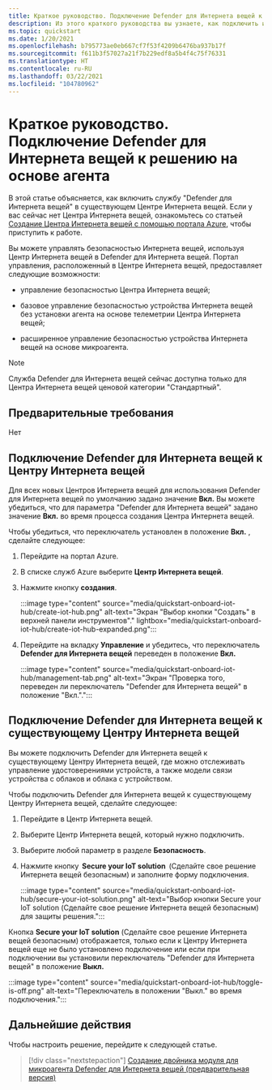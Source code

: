 ```yaml
---
title: Краткое руководство. Подключение Defender для Интернета вещей к решению на основе агента
description: Из этого краткого руководства вы узнаете, как подключить и включить службу безопасности Defender для Интернета вещей в Центре Интернета вещей Azure.
ms.topic: quickstart
ms.date: 1/20/2021
ms.openlocfilehash: b795773ae0eb667cf7f53f4209b6476ba937b17f
ms.sourcegitcommit: f611b3f57027a21f7b229edf8a5b4f4c75f76331
ms.translationtype: HT
ms.contentlocale: ru-RU
ms.lasthandoff: 03/22/2021
ms.locfileid: "104780962"
---
```

# <a name="quickstart-onboard-defender-for-iot-to-an-agent-based-solution"></a>Краткое руководство. Подключение Defender для Интернета вещей к решению на основе агента

В этой статье объясняется, как включить службу "Defender для Интернета вещей" в существующем Центре Интернета вещей. Если у вас сейчас нет Центра Интернета вещей, ознакомьтесь со статьей [Создание Центра Интернета вещей с помощью портала Azure](../iot-hub/iot-hub-create-through-portal.md), чтобы приступить к работе.

Вы можете управлять безопасностью Интернета вещей, используя Центр Интернета вещей в Defender для Интернета вещей. Портал управления, расположенный в Центре Интернета вещей, предоставляет следующие возможности: 

- управление безопасностью Центра Интернета вещей;

- базовое управление безопасностью устройства Интернета вещей без установки агента на основе телеметрии Центра Интернета вещей; 

- расширенное управление безопасностью устройства Интернета вещей на основе микроагента.

> [!NOTE]
> Служба Defender для Интернета вещей сейчас доступна только для Центра Интернета вещей ценовой категории "Стандартный".

## <a name="prerequisites"></a>Предварительные требования

Нет

## <a name="onboard-defender-for-iot-to-an-iot-hub"></a>Подключение Defender для Интернета вещей к Центру Интернета вещей

Для всех новых Центров Интернета вещей для использования Defender для Интернета вещей по умолчанию задано значение **Вкл.** Вы можете убедиться, что для параметра "Defender для Интернета вещей" задано значение **Вкл.** во время процесса создания Центра Интернета вещей.

Чтобы убедиться, что переключатель установлен в положение **Вкл.** , сделайте следующее:

1. Перейдите на портал Azure.

1. В списке служб Azure выберите **Центр Интернета вещей**.

1. Нажмите кнопку **создания**.

    :::image type="content" source="media/quickstart-onboard-iot-hub/create-iot-hub.png" alt-text="Экран &quot;Выбор кнопки &quot;Создать&quot; в верхней панели инструментов&quot;." lightbox="media/quickstart-onboard-iot-hub/create-iot-hub-expanded.png":::

1. Перейдите на вкладку **Управление** и убедитесь, что переключатель **Defender для Интернета вещей** переведен в положение **Вкл.**

    :::image type="content" source="media/quickstart-onboard-iot-hub/management-tab.png" alt-text="Экран &quot;Проверка того, переведен ли переключатель &quot;Defender для Интернета вещей&quot; в положение &quot;Вкл.&quot;.":::

## <a name="onboard-defender-for-iot-to-an-existing-iot-hub"></a>Подключение Defender для Интернета вещей к существующему Центру Интернета вещей

Вы можете подключить Defender для Интернета вещей к существующему Центру Интернета вещей, где можно отслеживать управление удостоверениями устройств, а также модели связи устройства с облаков и облака с устройством.

Чтобы подключить Defender для Интернета вещей к существующему Центру Интернета вещей, сделайте следующее:

1. Перейдите в Центр Интернета вещей. 

1. Выберите Центр Интернета вещей, который нужно подключить.

1. Выберите любой параметр в разделе **Безопасность**.

1. Нажмите кнопку  **Secure your IoT solution**  (Сделайте свое решение Интернета вещей безопасным) и заполните форму подключения. 

    :::image type="content" source="media/quickstart-onboard-iot-hub/secure-your-iot-solution.png" alt-text="Выбор кнопки Secure your IoT solution (Сделайте свое решение Интернета вещей безопасным) для защиты решения.":::

Кнопка **Secure your IoT solution** (Сделайте свое решение Интернета вещей безопасным) отображается, только если к Центру Интернета вещей еще не было установлено подключение или если при подключении вы установили переключатель "Defender для Интернета вещей" в положение **Выкл.**

:::image type="content" source="media/quickstart-onboard-iot-hub/toggle-is-off.png" alt-text="Переключатель в положении &quot;Выкл.&quot; во время подключения.":::

## <a name="next-steps"></a>Дальнейшие действия

Чтобы настроить решение, перейдите к следующей статье.

> [!div class="nextstepaction"]
> [Создание двойника модуля для микроагента Defender для Интернета вещей (предварительная версия)](quickstart-create-micro-agent-module-twin.md)
